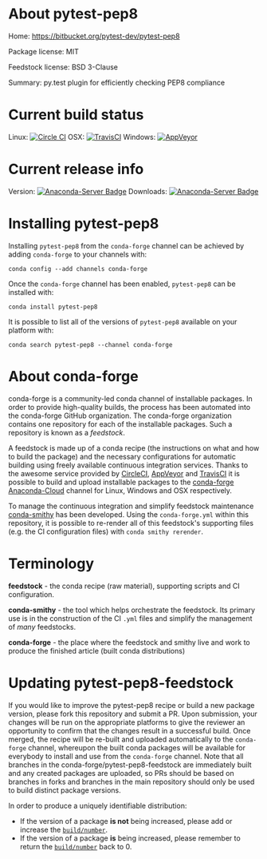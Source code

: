 About pytest-pep8
=================

Home: https://bitbucket.org/pytest-dev/pytest-pep8

Package license: MIT

Feedstock license: BSD 3-Clause

Summary: py.test plugin for efficiently checking PEP8 compliance



Current build status
====================

Linux: [![Circle CI](https://circleci.com/gh/conda-forge/pytest-pep8-feedstock.svg?style=shield)](https://circleci.com/gh/conda-forge/pytest-pep8-feedstock)
OSX: [![TravisCI](https://travis-ci.org/conda-forge/pytest-pep8-feedstock.svg?branch=master)](https://travis-ci.org/conda-forge/pytest-pep8-feedstock)
Windows: [![AppVeyor](https://ci.appveyor.com/api/projects/status/github/conda-forge/pytest-pep8-feedstock?svg=True)](https://ci.appveyor.com/project/conda-forge/pytest-pep8-feedstock/branch/master)

Current release info
====================
Version: [![Anaconda-Server Badge](https://anaconda.org/conda-forge/pytest-pep8/badges/version.svg)](https://anaconda.org/conda-forge/pytest-pep8)
Downloads: [![Anaconda-Server Badge](https://anaconda.org/conda-forge/pytest-pep8/badges/downloads.svg)](https://anaconda.org/conda-forge/pytest-pep8)

Installing pytest-pep8
======================

Installing `pytest-pep8` from the `conda-forge` channel can be achieved by adding `conda-forge` to your channels with:

```
conda config --add channels conda-forge
```

Once the `conda-forge` channel has been enabled, `pytest-pep8` can be installed with:

```
conda install pytest-pep8
```

It is possible to list all of the versions of `pytest-pep8` available on your platform with:

```
conda search pytest-pep8 --channel conda-forge
```


About conda-forge
=================

conda-forge is a community-led conda channel of installable packages.
In order to provide high-quality builds, the process has been automated into the
conda-forge GitHub organization. The conda-forge organization contains one repository
for each of the installable packages. Such a repository is known as a *feedstock*.

A feedstock is made up of a conda recipe (the instructions on what and how to build
the package) and the necessary configurations for automatic building using freely
available continuous integration services. Thanks to the awesome service provided by
[CircleCI](https://circleci.com/), [AppVeyor](http://www.appveyor.com/)
and [TravisCI](https://travis-ci.org/) it is possible to build and upload installable
packages to the [conda-forge](https://anaconda.org/conda-forge)
[Anaconda-Cloud](http://docs.anaconda.org/) channel for Linux, Windows and OSX respectively.

To manage the continuous integration and simplify feedstock maintenance
[conda-smithy](http://github.com/conda-forge/conda-smithy) has been developed.
Using the ``conda-forge.yml`` within this repository, it is possible to re-render all of
this feedstock's supporting files (e.g. the CI configuration files) with ``conda smithy rerender``.


Terminology
===========

**feedstock** - the conda recipe (raw material), supporting scripts and CI configuration.

**conda-smithy** - the tool which helps orchestrate the feedstock.
                   Its primary use is in the construction of the CI ``.yml`` files
                   and simplify the management of *many* feedstocks.

**conda-forge** - the place where the feedstock and smithy live and work to
                  produce the finished article (built conda distributions)


Updating pytest-pep8-feedstock
==============================

If you would like to improve the pytest-pep8 recipe or build a new
package version, please fork this repository and submit a PR. Upon submission,
your changes will be run on the appropriate platforms to give the reviewer an
opportunity to confirm that the changes result in a successful build. Once
merged, the recipe will be re-built and uploaded automatically to the
`conda-forge` channel, whereupon the built conda packages will be available for
everybody to install and use from the `conda-forge` channel.
Note that all branches in the conda-forge/pytest-pep8-feedstock are
immediately built and any created packages are uploaded, so PRs should be based
on branches in forks and branches in the main repository should only be used to
build distinct package versions.

In order to produce a uniquely identifiable distribution:
 * If the version of a package **is not** being increased, please add or increase
   the [``build/number``](http://conda.pydata.org/docs/building/meta-yaml.html#build-number-and-string).
 * If the version of a package **is** being increased, please remember to return
   the [``build/number``](http://conda.pydata.org/docs/building/meta-yaml.html#build-number-and-string)
   back to 0.
